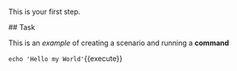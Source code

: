 This is your first step.

## Task

This is an _example_ of creating a scenario and running a **command**

`echo 'Hello my World'`{{execute}}
